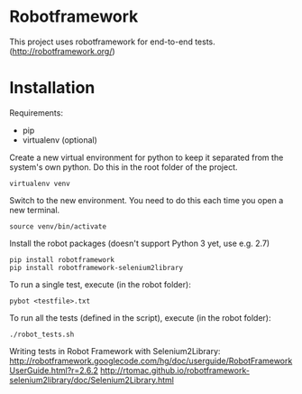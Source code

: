 # Robotframework

This project uses robotframework for end-to-end tests. (http://robotframework.org/)

# Installation

Requirements:
* pip
* virtualenv (optional)

Create a new virtual environment for python to keep it separated from the system's own python. Do this in the root folder of the project.

    virtualenv venv

Switch to the new environment. You need to do this each time you open a new terminal.

    source venv/bin/activate

Install the robot packages (doesn't support Python 3 yet, use e.g. 2.7)

    pip install robotframework
    pip install robotframework-selenium2library

To run a single test, execute (in the robot folder):

    pybot <testfile>.txt

To run all the tests (defined in the script), execute (in the robot folder):

	./robot_tests.sh

Writing tests in Robot Framework with Selenium2Library:
http://robotframework.googlecode.com/hg/doc/userguide/RobotFrameworkUserGuide.html?r=2.6.2
http://rtomac.github.io/robotframework-selenium2library/doc/Selenium2Library.html